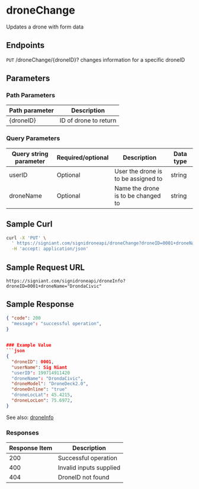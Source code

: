 # droneChange

Updates a drone with form data

## Endpoints

`PUT` /droneChange/{droneID}?
changes information for a specific droneID

## Parameters
### Path Parameters
|Path parameter|Description|
|--|--|
| {droneID} |ID of drone to return   |

### Query Parameters
|Query string parameter| Required/optional| Description |Data type |
|--|--|--|--|
| userID |Optional | User the drone is to be assigned to | string
| droneName | Optional | Name the drone is to be changed to |string


## Sample Curl

```bash
curl -X 'PUT' \
  ' https://signiant.com/signidroneapi/droneChange?droneID=0001+droneName="DrondaCivic"' \
  -H 'accept: application/json'
```

## Sample Request URL

    https://signiant.com/signidroneapi/droneInfo?droneID=0001+droneName="DrondaCivic"

## Sample Response
```json
{ "code": 200
  "message": "successful operation",
}
    

### Example Value
```json
{
  "droneID": 0001,
  "userName": Sig Niant
  "userID": 199714911420
  "droneName": "DrondaCivic",
  "droneModel": "DroneDeck2.0",
  "droneOnline": "true"
  "droneLocLat": 45.4215,
  "droneLocLon": 75.6972,
}
```

See also: [droneInfo](https://github.com/TimothyKDuong/SigniDroneAPI/edit/main/sections/droneInfo.md)

### Responses 
|Response Item| Description| 
|--|--|
| 200 |Successful operation
| 400 | Invalid inputs supplied
| 404 | DroneID not found |
